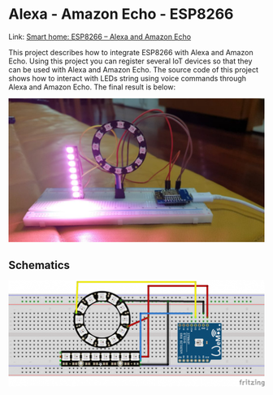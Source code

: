 # Alexa - Amazon Echo - ESP8266

Link: [Smart home: ESP8266 – Alexa and Amazon Echo](https://www.survivingwithandroid.com/2019/07/smart-home-esp8266-alexa-amazon-echo.html)

This project describes how to integrate ESP8266 with Alexa and Amazon Echo. Using this project you can register several IoT devices so that they can be used with Alexa and Amazon Echo.
The source code of this project shows how to interact with LEDs string using voice commands through Alexa and Amazon Echo.
The final result is below:

![alexa esp8266 amazon echo integration](https://github.com/survivingwithandroid/IoT/blob/master/Alexa_ESP8266/images/amazon-echo-leds-1024x576.jpg)

## Schematics

![esp8266 LEDs strip](https://github.com/survivingwithandroid/IoT/blob/master/Alexa_ESP8266/images/esp8266-alexa.png)


